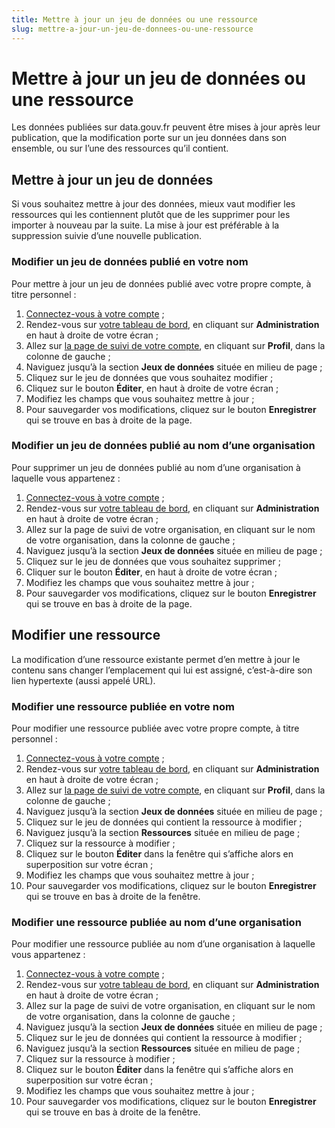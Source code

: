 ```yaml
---
title: Mettre à jour un jeu de données ou une ressource
slug: mettre-a-jour-un-jeu-de-donnees-ou-une-ressource
---
```


# Mettre à jour un jeu de données ou une ressource

Les données publiées sur data.gouv.fr peuvent être mises à jour après leur publication, que la modification porte sur un jeu données dans son ensemble, ou sur l’une des ressources qu’il contient.

## Mettre à jour un jeu de données

Si vous souhaitez mettre à jour des données, mieux vaut modifier les ressources qui les contiennent plutôt que de les supprimer pour les importer à nouveau par la suite. La mise à jour est préférable à la suppression suivie d’une nouvelle publication.

### Modifier un jeu de données publié en votre nom

Pour mettre à jour un jeu de données publié avec votre propre compte, à titre personnel :

1. [Connectez-vous à votre compte](https://www.data.gouv.fr/fr/login) ;
2. Rendez-vous sur [votre tableau de bord](https://www.data.gouv.fr/fr/admin/), en cliquant sur **Administration** en haut à droite de votre écran ;
3. Allez sur [la page de suivi de votre compte](https://www.data.gouv.fr/fr/admin/me/edit), en cliquant sur **Profil**, dans la colonne de gauche ;
4. Naviguez jusqu’à la section **Jeux de données** située en milieu de page ;
5. Cliquez sur le jeu de données que vous souhaitez modifier ;
6. Cliquez sur le bouton **Éditer**, en haut à droite de votre écran ;
7. Modifiez les champs que vous souhaitez mettre à jour ;
8. Pour sauvegarder vos modifications, cliquez sur le bouton **Enregistrer** qui se trouve en bas à droite de la page.

### Modifier un jeu de données publié au nom d’une organisation

Pour supprimer un jeu de données publié au nom d’une organisation à laquelle vous appartenez :

1. [Connectez-vous à votre compte](https://www.data.gouv.fr/fr/login) ;
2. Rendez-vous sur [votre tableau de bord](https://www.data.gouv.fr/fr/admin/), en cliquant sur **Administration** en haut à droite de votre écran ;
3. Allez sur la page de suivi de votre organisation, en cliquant sur le nom de votre organisation, dans la colonne de gauche ;
4. Naviguez jusqu’à la section **Jeux de données** située en milieu de page ;
5. Cliquez sur le jeu de données que vous souhaitez supprimer ;
6. Cliquer sur le bouton **Éditer**, en haut à droite de votre écran ;
7. Modifiez les champs que vous souhaitez mettre à jour ;
8. Pour sauvegarder vos modifications, cliquez sur le bouton **Enregistrer** qui se trouve en bas à droite de la page.

## Modifier une ressource

La modification d’une ressource existante permet d’en mettre à jour le contenu sans changer l’emplacement qui lui est assigné, c’est-à-dire son lien hypertexte (aussi appelé URL).

### Modifier une ressource publiée en votre nom

Pour modifier une ressource publiée avec votre propre compte, à titre personnel :

1. [Connectez-vous à votre compte](https://www.data.gouv.fr/fr/login) ;
2. Rendez-vous sur [votre tableau de bord](https://www.data.gouv.fr/fr/admin/), en cliquant sur **Administration** en haut à droite de votre écran ;
3. Allez sur [la page de suivi de votre compte](https://www.data.gouv.fr/fr/admin/me/edit), en cliquant sur **Profil**, dans la colonne de gauche ;
4. Naviguez jusqu’à la section **Jeux de données** située en milieu de page ;
5. Cliquez sur le jeu de données qui contient la ressource à modifier ;
6. Naviguez jusqu’à la section **Ressources** située en milieu de page ;
7. Cliquez sur la ressource à modifier ;
8. Cliquez sur le bouton **Éditer** dans la fenêtre qui s’affiche alors en superposition sur votre écran ;
9. Modifiez les champs que vous souhaitez mettre à jour ;
10. Pour sauvegarder vos modifications, cliquez sur le bouton **Enregistrer** qui se trouve en bas à droite de la fenêtre.

### Modifier une ressource publiée au nom d’une organisation

Pour modifier une ressource publiée au nom d’une organisation à laquelle vous appartenez :

1. [Connectez-vous à votre compte](https://www.data.gouv.fr/fr/login) ;
2. Rendez-vous sur [votre tableau de bord](https://www.data.gouv.fr/fr/admin/), en cliquant sur **Administration** en haut à droite de votre écran ;
3. Allez sur la page de suivi de votre organisation, en cliquant sur le nom de votre organisation, dans la colonne de gauche ;
4. Naviguez jusqu’à la section **Jeux de données** située en milieu de page ;
5. Cliquez sur le jeu de données qui contient la ressource à modifier ;
6. Naviguez jusqu’à la section **Ressources** située en milieu de page ;
7. Cliquez sur la ressource à modifier ;
8. Cliquez sur le bouton **Éditer** dans la fenêtre qui s’affiche alors en superposition sur votre écran ;
9. Modifiez les champs que vous souhaitez mettre à jour ;
10. Pour sauvegarder vos modifications, cliquez sur le bouton **Enregistrer** qui se trouve en bas à droite de la fenêtre.
